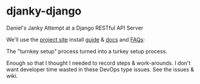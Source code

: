 # djanky-django
Daniel's Janky Attempt at a Django RESTful API Server 

We'll use the [project site](https://www.djangoproject.com/) install [guide](https://docs.djangoproject.com/en/2.2/intro/install/) & [docs](https://docs.djangoproject.com/en/2.2/topics/install/) and [FAQs](https://docs.djangoproject.com/en/2.2/faq/install/#faq-python-version-support):

The "turnkey setup" process turned into a turkey setup process.  

Enough so that I thought I needed to record steps & work-arounds. 
I don't want developer time wasted in these DevOps type issues.
See the issues & wiki.

